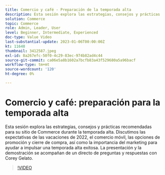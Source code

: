 ```yaml
---
title: Comercio y café - Preparación de la temporada alta
description: Esta sesión explora las estrategias, consejos y prácticas recomendadas para su sitio de Commerce durante la temporada alta. Discutimos las expectativas de las vacaciones de 2022, el comercio móvil, las opciones de promoción y cierre de compra, así como la importancia del marketing para ayudar a impulsar una temporada alta exitosa. La presentación y la demostración se acompañan de un directo de preguntas y respuestas con Corey Gelato.
solution: Commerce
topic: Commerce
role: Admin, Leader, User
level: Beginner, Intermediate, Experienced
doc-type: Value Video
last-substantial-update: 2023-01-06T00:00:00Z
kt: 11648
thumbnail: 3412587.jpeg
exl-id: 8a267efc-50f0-4c29-83ec-974b82ad4c44
source-git-commit: ca06e5a8b1602a7bcfb83a43f529680a5a96bacf
workflow-type: tm+mt
source-wordcount: '120'
ht-degree: 0%

---
```


# Comercio y café: preparación para la temporada alta

Esta sesión explora las estrategias, consejos y prácticas recomendadas para su sitio de Commerce durante la temporada alta. Discutimos las expectativas de las vacaciones de 2022, el comercio móvil, las opciones de promoción y cierre de compra, así como la importancia del marketing para ayudar a impulsar una temporada alta exitosa. La presentación y la demostración se acompañan de un directo de preguntas y respuestas con Corey Gelato.

>[!VIDEO](https://video.tv.adobe.com/v/3412587/?quality=12&learn=on)
